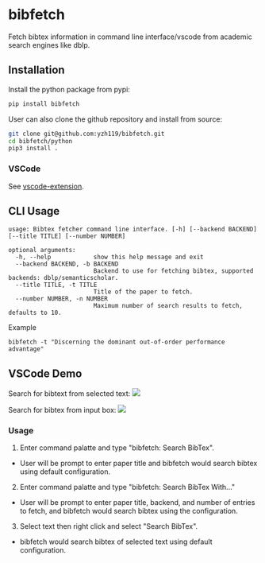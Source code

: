 # bibfetch
Fetch bibtex information in command line interface/vscode from academic search engines like dblp.

## Installation

Install the python package from pypi:

```bash
pip install bibfetch
```

User can also clone the github repository and install from source:

```bash
git clone git@github.com:yzh119/bibfetch.git
cd bibfetch/python
pip3 install .
```

### VSCode

See [vscode-extension](vscode-extension/README.md).

## CLI Usage

```
usage: Bibtex fetcher command line interface. [-h] [--backend BACKEND] [--title TITLE] [--number NUMBER]

optional arguments:
  -h, --help            show this help message and exit
  --backend BACKEND, -b BACKEND
                        Backend to use for fetching bibtex, supported backends: dblp/semanticscholar.
  --title TITLE, -t TITLE
                        Title of the paper to fetch.
  --number NUMBER, -n NUMBER
                        Maximum number of search results to fetch, defaults to 10.
```

Example
```
bibfetch -t "Discerning the dominant out-of-order performance advantage"
```

## VSCode Demo

Search for bibtext from selected text:
![](https://github.com/yzh119/web-data/blob/main/bibfetch/search-for-selected-text.gif)

Search for bibtex from input box:
![](https://github.com/yzh119/web-data/blob/main/bibfetch/search-from-input-box.gif)

### Usage

1. Enter command palatte and type "bibfetch: Search BibTex".
  - User will be prompt to enter paper title and bibfetch would search bibtex using default configuration.
2. Enter command palatte and type "bibfetch: Search BibTex With..."
  - User will be prompt to enter paper title, backend, and number of entries to fetch, and bibfetch would search bibtex using the configuration.
3. Select text then right click and select "Search BibTex".
  - bibfetch would search bibtex of selected text using default configuration.
